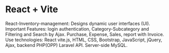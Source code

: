 # React + Vite

React-Inventory-management: Designs dynamic user interfaces (UI).
Important Features: login authentication, Category-Subcategory and Filtering and Search by Ajax. Purchase, Expense, Sales, report with Invoice.
Use technologies: React vite.js, HTML, CSS, Bootstrap, JavaScript, jQuery, Ajax, backend PHP(OPP) Laravel API. Server-side MySQL.
